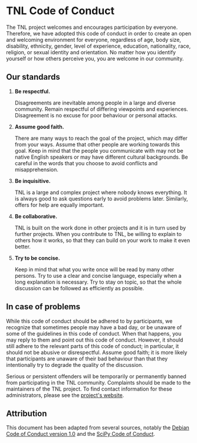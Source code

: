 # TNL Code of Conduct

The TNL project welcomes and encourages participation by everyone. Therefore, we have adopted this
code of conduct in order to create an open and welcoming environment for everyone, regardless of
age, body size, disability, ethnicity, gender, level of experience, education, nationality, race,
religion, or sexual identity and orientation. No matter how you identify yourself or how others
perceive you, you are welcome in our community.

## Our standards

1. __Be respectful.__

   Disagreements are inevitable among people in a large and diverse community. Remain respectful of
   differing viewpoints and experiences. Disagreement is no excuse for poor behaviour or personal
   attacks.

2. __Assume good faith.__

   There are many ways to reach the goal of the project, which may differ from your ways. Assume
   that other people are working towards this goal. Keep in mind that the people you communicate
   with may not be native English speakers or may have different cultural backgrounds. Be careful
   in the words that you choose to avoid conflicts and misapprehension.

3. __Be inquisitive.__

   TNL is a large and complex project where nobody knows everything. It is always good to ask
   questions early to avoid problems later. Similarly, offers for help are equally important.

4. __Be collaborative.__

   TNL is built on the work done in other projects and it is in turn used by further projects. When
   you contribute to TNL, be willing to explain to others how it works, so that they can build on
   your work to make it even better.

5. __Try to be concise.__

   Keep in mind that what you write once will be read by many other persons. Try to use a clear and
   concise language, especially when a long explanation is necessary. Try to stay on topic, so that
   the whole discussion can be followed as efficiently as possible.

## In case of problems

While this code of conduct should be adhered to by participants, we recognize that sometimes people
may have a bad day, or be unaware of some of the guidelines in this code of conduct. When that
happens, you may reply to them and point out this code of conduct. However, it should still adhere
to the relevant parts of this code of conduct; in particular, it should not be abusive or
disrespectful. Assume good faith; it is more likely that participants are unaware of their bad
behaviour than that they intentionally try to degrade the quality of the discussion.

Serious or persistent offenders will be temporarily or permanently banned from participating in the
TNL community. Complaints should be made to the maintainers of the TNL project. To find contact
information for these administrators, please see the [project's website](https://tnl-project.org/).

## Attribution

This document has been adapted from several sources, notably the
[Debian Code of Conduct version 1.0](https://www.debian.org/code_of_conduct)
and the [SciPy Code of Conduct](https://scipy.github.io/devdocs/dev/conduct/code_of_conduct.html).

